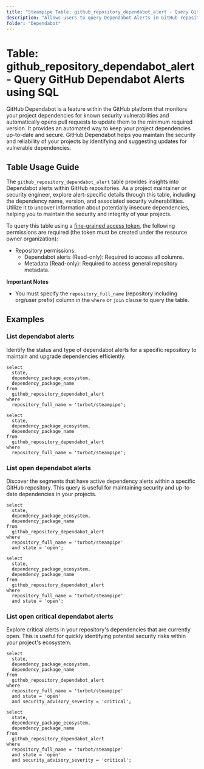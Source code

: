 ```yaml
---
title: "Steampipe Table: github_repository_dependabot_alert - Query GitHub Dependabot Alerts using SQL"
description: "Allows users to query Dependabot Alerts in GitHub repositories, providing insights into potential security vulnerabilities within project dependencies."
folder: "Dependabot"
---
```


# Table: github_repository_dependabot_alert - Query GitHub Dependabot Alerts using SQL

GitHub Dependabot is a feature within the GitHub platform that monitors your project dependencies for known security vulnerabilities and automatically opens pull requests to update them to the minimum required version. It provides an automated way to keep your project dependencies up-to-date and secure. GitHub Dependabot helps you maintain the security and reliability of your projects by identifying and suggesting updates for vulnerable dependencies.

## Table Usage Guide

The `github_repository_dependabot_alert` table provides insights into Dependabot alerts within GitHub repositories. As a project maintainer or security engineer, explore alert-specific details through this table, including the dependency name, version, and associated security vulnerabilities. Utilize it to uncover information about potentially insecure dependencies, helping you to maintain the security and integrity of your projects.

To query this table using a [fine-grained access token](https://docs.github.com/en/authentication/keeping-your-account-and-data-secure/managing-your-personal-access-tokens#creating-a-fine-grained-personal-access-token), the following permissions are required (the token must be created under the resource owner organization):
- Repository permissions:
  - Dependabot alerts (Read-only): Required to access all columns.
  - Metadata (Read-only): Required to access general repository metadata.

**Important Notes**
- You must specify the `repository_full_name` (repository including org/user prefix) column in the `where` or `join` clause to query the table.

## Examples

### List dependabot alerts
Identify the status and type of dependabot alerts for a specific repository to maintain and upgrade dependencies efficiently.

```sql+postgres
select
  state,
  dependency_package_ecosystem,
  dependency_package_name
from
  github_repository_dependabot_alert
where
  repository_full_name = 'turbot/steampipe';
```

```sql+sqlite
select
  state,
  dependency_package_ecosystem,
  dependency_package_name
from
  github_repository_dependabot_alert
where
  repository_full_name = 'turbot/steampipe';
```

### List open dependabot alerts
Discover the segments that have active dependency alerts within a specific GitHub repository. This query is useful for maintaining security and up-to-date dependencies in your projects.

```sql+postgres
select
  state,
  dependency_package_ecosystem,
  dependency_package_name
from
  github_repository_dependabot_alert
where
  repository_full_name = 'turbot/steampipe'
  and state = 'open';
```

```sql+sqlite
select
  state,
  dependency_package_ecosystem,
  dependency_package_name
from
  github_repository_dependabot_alert
where
  repository_full_name = 'turbot/steampipe'
  and state = 'open';
```

### List open critical dependabot alerts
Explore critical alerts in your repository's dependencies that are currently open. This is useful for quickly identifying potential security risks within your project's ecosystem.

```sql+postgres
select
  state,
  dependency_package_ecosystem,
  dependency_package_name
from
  github_repository_dependabot_alert
where
  repository_full_name = 'turbot/steampipe'
  and state = 'open'
  and security_advisory_severity = 'critical';
```

```sql+sqlite
select
  state,
  dependency_package_ecosystem,
  dependency_package_name
from
  github_repository_dependabot_alert
where
  repository_full_name = 'turbot/steampipe'
  and state = 'open'
  and security_advisory_severity = 'critical';
```
